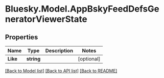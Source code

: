 # Bluesky.Model.AppBskyFeedDefsGeneratorViewerState

## Properties

Name | Type | Description | Notes
------------ | ------------- | ------------- | -------------
**Like** | **string** |  | [optional] 

[[Back to Model list]](../README.md#documentation-for-models) [[Back to API list]](../README.md#documentation-for-api-endpoints) [[Back to README]](../README.md)

